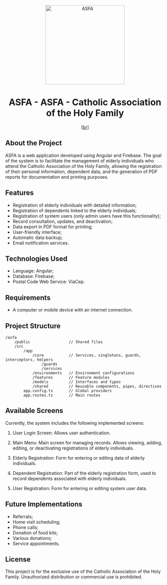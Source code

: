 <div align="center">
	<img src="./src/app/assets/asfa-logo.png" alt="ASFA" widthwidth="250" height="250" />
	<h1>ASFA - ASFA - Catholic Association of the Holy Family</h1>
	<a href="./README.md">[br]</a>
</div>

## About the Project

ASFA is a web application developed using Angular and Firebase. The goal of the system is to facilitate the management of elderly individuals who attend the Catholic Association of the Holy Family, allowing the registration of their personal information, dependent data, and the generation of PDF reports for documentation and printing purposes.

## Features

- Registration of elderly individuals with detailed information;
- Registration of dependents linked to the elderly individuals;
- Registration of system users (only admin users have this functionality);
- Record consultation, updates, and deactivation;
- Data export in PDF format for printing;
- User-friendly interface;
- Automatic data backup;
- Email notification services.

## Technologies Used

- Language: Angular;
- Database: Firebase;
- Postal Code Web Service: ViaCep.

## Requirements

- A computer or mobile device with an internet connection.

## Project Structure

```
/asfa
    /public                 // Shared files
    /src
	    /app
		    /core           // Services, singletons, guards, interceptors, helpers
			    /guards
			    /services
	        /environments   // Environment configurations
		    /features       // Feature modules
		    /models         // Interfaces and types
		    /shared         // Reusable components, pipes, directives
        app.config.ts       // Global providers
        app.routes.ts       // Main routes
```

## Available Screens

Currently, the system includes the following implemented screens:

1. User Login Screen:
Allows user authentication.

2. Main Menu:
Main screen for managing records. Allows viewing, adding, editing, or deactivating registrations of elderly individuals.

3. Elderly Registration:
Form for entering or editing data of elderly individuals.

4. Dependent Registration:
Part of the elderly registration form, used to record dependents associated with elderly individuals.

5. User Registration:
Form for entering or editing system user data.

## Future Implementations

- Referrals;
- Home visit scheduling;
- Phone calls;
- Donation of food kits;
- Various donations;
- Service appointments.

## License

This project is for the exclusive use of the Catholic Association of the Holy Family. Unauthorized distribution or commercial use is prohibited.